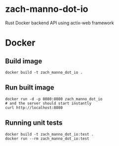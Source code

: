 # zach-manno-dot-io
Rust Docker backend API using actix-web framework

# Docker

## Build image

```shell
docker build -t zach_manno_dot_io .
```

## Run built image

```shell
docker run -d -p 8080:8080 zach_manno_dot_io
# and the server should start instantly
curl http://localhost:8080
```

## Running unit tests

```shell
docker build -t zach_manno_dot_io:test .
docker run --rm zach_manno_dot_io:test
```


